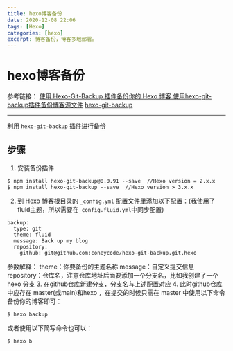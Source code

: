 ```yaml
---
title: hexo博客备份
date: 2020-12-08 22:06
tags: [Hexo]
categories: [hexo]
excerpt: 博客备份，博客多地部署。
---
```


# hexo博客备份
参考链接：
[使用 Hexo-Git-Backup 插件备份你的 Hexo 博客 ](https://www.itrhx.com/2019/09/29/A53-hexo-backup/)
[使用hexo-git-backup插件备份博客源文件](https://blog.csdn.net/qq_41793001/article/details/103151182)
[hexo-git-backup](https://github.com/coneycode/hexo-git-backup)

---
利用 `hexo-git-backup` 插件进行备份

## 步骤
1. 安装备份插件
```
$ npm install hexo-git-backup@0.0.91 --save  //Hexo version = 2.x.x
$ npm install hexo-git-backup --save  //Hexo version > 3.x.x
```
2. 到 Hexo 博客根目录的 `_config.yml` 配置文件里添加以下配置：(我使用了fluid主题，所以需要在`_config.fluid.yml`中同步配置)
```
backup:
  type: git
  theme: fluid
  message: Back up my blog
  repository:
    github: git@github.com:coneycode/hexo-git-backup.git,hexo
```
参数解释：
theme：你要备份的主题名称
message：自定义提交信息
repository：仓库名，注意仓库地址后面要添加一个分支名，比如我创建了一个 hexo 分支
3. 在github仓库新建分支，分支名与上述配置对应
4. 此时github仓库中应存在 master(或main)和hexo ，在提交的时候只需在 master 中使用以下命令备份你的博客即可：
```
$ hexo backup
```
或者使用以下简写命令也可以：
```
$ hexo b
```

